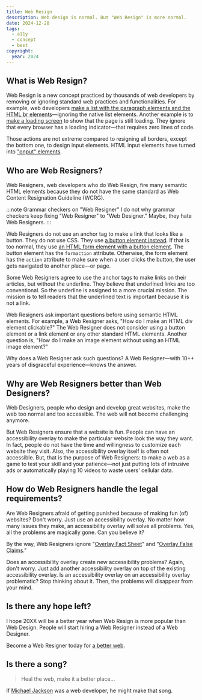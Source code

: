 ```yaml
---
title: Web Resign
description: Web design is normal. But "Web Resign" is more normal.
date: 2024-12-28
tags:
  - a11y
  - concept
  - best
copyright:
  year: 2024
---
```


## What is Web Resign?

Web Resign is a new concept practiced by thousands of web developers by removing or ignoring standard web practices and functionalities. For example, web developers [make a list with the paragraph elements and the HTML br elements](https://www.htmhell.dev/30-bullet-list/)—ignoring the native list elements. Another example is to [make a loading screen](/blog/useless-animation/) to show that the page is still loading. They ignore that every browser has a loading indicator—that requires zero lines of code.

Those actions are not extreme compared to resigning all borders, except the bottom one, to design input elements. HTML input elements have turned into ["onput" elements](https://briefs.video/videos/what-happened-to-text-inputs/).

## Who are Web Resigners?

Web Resigners, web developers who do Web Resign, fire many semantic HTML elements because they do not have the same standard as Web Content Resignation Guideline (WCRG).

:::note Grammar checkers on "Web Resigner"
I do not why grammar checkers keep fixing "Web Resigner" to "Web Designer." Maybe, they hate Web Resigners.
:::

Web Resigners do not use an anchor tag to make a link that looks like a button. They do not use CSS. They use [a button element instead](https://www.htmhell.dev/34-a-button-is-not-a-link/). If that is too normal, they use [an HTML form element with a button element](https://stackoverflow.com/questions/2906582/how-do-i-create-an-html-button-that-acts-like-a-link#answer-31192621). The button element has the `formaction` attribute. Otherwise, the form element has the `action` attribute to make sure when a user clicks the button, the user gets navigated to another place—or page.

Some Web Resigners agree to use the anchor tags to make links on their articles, but without the underline. They believe that underlined links are too conventional. So the underline is assigned to a more crucial mission. The mission is to tell readers that the underlined text is important because it is not a link.

Web Resigners ask important questions before using semantic HTML elements. For example, a Web Resigner asks, "How do I make an HTML div element clickable?" The Web Resigner does not consider using a button element or a link element or any other standard HTML elements. Another question is, "How do I make an image element without using an HTML image element?"

Why does a Web Resigner ask such questions? A Web Resigner—with 10++ years of disgraceful experience—knows the answer.

## Why are Web Resigners better than Web Designers?

Web Designers, people who design and develop great websites, make the web too normal and too accessible. The web will not become challenging anymore.

But Web Resigners ensure that a website is fun. People can have an accessibility overlay to make the particular website look the way they want. In fact, people do not have the time and willingness to customize each website they visit. Also, the accessibility overlay itself is often not accessible. But, that is the purpose of Web Resigners: to make a web as a game to test your skill and your patience—not just putting lots of intrusive ads or automatically playing 10 videos to waste users' cellular data.

## How do Web Resigners handle the legal requirements?

Are Web Resigners afraid of getting punished because of making fun (of) websites? Don't worry. Just use an accessibility overlay. No matter how many issues they make, an accessibility overlay will solve all problems. Yes, all the problems are magically gone. Can you believe it?

By the way, Web Resigners ignore "[Overlay Fact Sheet](https://overlayfactsheet.com/)" and "[Overlay False Claims](https://overlayfalseclaims.com/)."

Does an accessibility overlay create new accessibility problems? Again, don't worry. Just add another accessibility overlay on top of the existing accessibility overlay. Is an accessibility overlay on an accessibility overlay problematic? Stop thinking about it. Then, the problems will disappear from your mind.

## Is there any hope left?

I hope 20XX will be a better year when Web Resign is more popular than Web Design. People will start hiring a Web Resigner instead of a Web Designer.

Become a Web Resigner today for [a better web](https://how-i-experience-web-today.com/).

## Is there a song?

> Heal the web, make it a better place…

If [Michael Jackson](https://en.wikipedia.org/wiki/Michael_Jackson) was a web developer, he might make that song.
